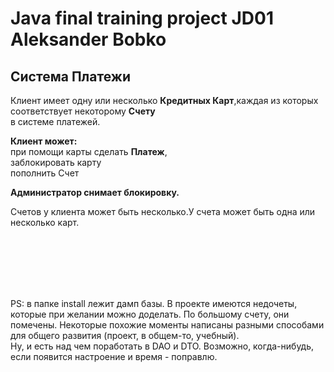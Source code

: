 # Java final training project JD01 Aleksander Bobko
  <h2>Система Платежи</h2>
<p>
	Клиент имеет одну или несколько <b>Кредитных Карт</b>,каждая из которых соответствует некоторому <b>Счету</b> <br />в системе платежей.
</p>
<p>
	<b>Клиент может:</b> <br />при помощи карты сделать <b>Платеж</b>, <br />заблокировать карту <br />пополнить Счет
</p>
<p>
	<b>Администратор снимает блокировку.</b>
</p>
<p>Счетов у клиента может быть несколько.У счета может быть одна или несколько карт.</p>
<br />
<br />
<br />
<br />
<br />

PS: в папке install лежит дамп базы. В проекте имеются недочеты, которые при желании можно доделать. По большому счету, они помечены. Некоторые похожие моменты написаны разными способами для общего развития (проект, в общем-то, учебный).
<br />Ну, и есть над чем поработать в DAO и DTO. Возможно, когда-нибудь, если появится настроение и время - поправлю. 